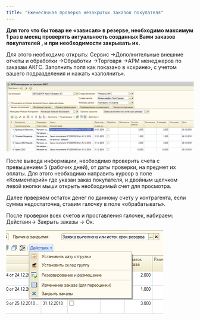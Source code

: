 ```yaml
---
title: "Ежемесячная проверка незакрытых заказов покупателя"
---
```


**Для того что бы товар не «зависал» в резерве, необходимо максимум 1 раз в месяц проверять актуальность созданных Вами заказов покупателей , и при необходимости закрывать их.**

Для этого необходимо открыть: Сервис →Дополнительные внешние отчеты и обработки →Обработки →Торговря →АРМ менеджеров по заказам АКГС. Заполнить поля как показано в «скрине», с учетом вашего подразделения и нажать «заполнить».

![](KBO/_attach/lu902410cyz_tmp_9b881dfe9924abb2.png)

После вывода информации, необходимо проверить счета с превышением 5 (рабочих дней), от даты проверки, на предмет их оплаты. Для этого необходимо направить курсор в поле «Комментарий» где указан заказ покупателя, и двойным щелчком левой кнопки мыши открыть необходимый счет для просмотра.

Далее прверяем остаток денег по данному счету у контрагента, если сумма недостаточна, ставим галочку в поле «обрабатывать».

После проверки всех счетов и проставления галочек, набираем: Действия→ Закрыть заказы → Ок.

![](KBO/_attach/lu902410cyz_tmp_f6df17d1299b3449.png)
